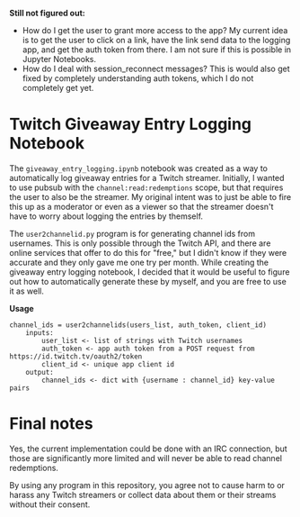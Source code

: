 **Still not figured out:**
- How do I get the user to grant more access to the app? My current idea is to get the user to click on a link, have the link send data to the logging app, and get the auth token from there. I am not sure if this is possible in Jupyter Notebooks.
- How do I deal with session_reconnect messages? This is would also get fixed by completely understanding auth tokens, which I do not completely get yet.

# Twitch Giveaway Entry Logging Notebook
The `giveaway_entry_logging.ipynb` notebook was created as a way to automatically log giveaway entries for a Twitch streamer. Initially, I wanted to use pubsub with the `channel:read:redemptions` scope, but that requires the user to also be the streamer. My original intent was to just be able to fire this up as a moderator or even as a viewer so that the streamer doesn't have to worry about logging the entries by themself.

The `user2channelid.py` program is for generating channel ids from usernames. This is only possible through the Twitch API, and there are online services that offer to do this for "free," but I didn't know if they were accurate and they only gave me one try per month. While creating the giveaway entry logging notebook, I decided that it would be useful to figure out how to automatically generate these by myself, and you are free to use it as well.

**Usage**
```
channel_ids = user2channelids(users_list, auth_token, client_id)
	inputs:
		user_list <- list of strings with Twitch usernames
		auth_token <- app auth token from a POST request from https://id.twitch.tv/oauth2/token
		client_id <- unique app client id
	output:
		channel_ids <- dict with {username : channel_id} key-value pairs
```

# Final notes
Yes, the current implementation could be done with an IRC connection, but those are significantly more limited and will never be able to read channel redemptions.

By using any program in this repository, you agree not to cause harm to or harass any Twitch streamers or collect data about them or their streams without their consent.
